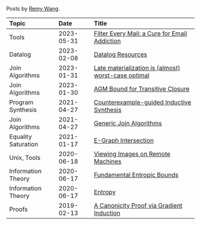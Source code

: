 Posts by [Remy Wang](https://remy.wang/).

| Topic | Date | Title |
|:------|:-----|:------|
| Tools | 2023-05-31 | [Filter Every Mail: a Cure for Email Addiction](posts/email-cure.md)
| Datalog | 2023-02-08 | [Datalog Resources](posts/datalog-resources.md)
| Join Algorithms | 2023-01-31 | [Late materialization is (almost) worst-case optimal](posts/late-materialization.md)
| Join Algorithms | 2023-01-30 | [AGM Bound for Transitive Closure](posts/recursive-agm.md)
| Program Synthesis | 2021-04-27 | [Counterexample-guided Inductive Synthesis](posts/cegis.md)
| Join Algorithms | 2021-04-27 | [Generic Join Algorithms](posts/wcoj.md)
| Equality Saturation | 2021-01-17 | [E-Graph Intersection](posts/egraph-inter.md)
| Unix, Tools | 2020-06-18 | [Viewing Images on Remote Machines](posts/ssh-image.md)
| Information Theory | 2020-06-17 | [Fundamental Entropic Bounds](posts/entropic-bounds.md)
| Information Theory | 2020-06-17 | [Entropy](posts/entropy.md)
| Proofs | 2019-02-13 | [A Canonicity Proof via Gradient Induction](posts/grad-ind.md)
